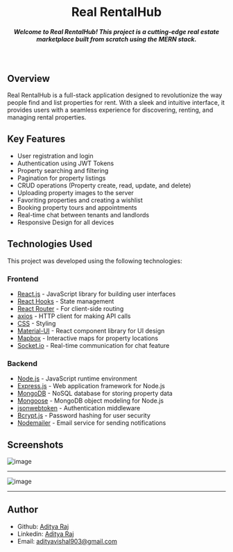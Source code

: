 <H1 align ="center" > Real RentalHub  </h1>
<h5  align ="center"> 
Welcome to Real RentalHub! This project is a cutting-edge real estate marketplace built from scratch using the MERN stack. </h5>
<br/>

## Overview

Real RentalHub is a full-stack application designed to revolutionize the way people find and list properties for rent. With a sleek and intuitive interface, it provides users with a seamless experience for discovering, renting, and managing rental properties.

## Key Features

- User registration and login
- Authentication using JWT Tokens
- Property searching and filtering
- Pagination for property listings
- CRUD operations (Property create, read, update, and delete)
- Uploading property images to the server
- Favoriting properties and creating a wishlist
- Booking property tours and appointments
- Real-time chat between tenants and landlords
- Responsive Design for all devices

## Technologies Used

This project was developed using the following technologies:

### Frontend

- [React.js](https://reactjs.org/) - JavaScript library for building user interfaces
- [React Hooks](https://reactjs.org/docs/hooks-intro.html) - State management
- [React Router](https://reactrouter.com/) - For client-side routing
- [axios](https://www.npmjs.com/package/axios) - HTTP client for making API calls
- [CSS](https://developer.mozilla.org/en-US/docs/Web/CSS) - Styling
- [Material-UI](https://material-ui.com/) - React component library for UI design
- [Mapbox](https://www.mapbox.com/) - Interactive maps for property locations
- [Socket.io](https://socket.io/) - Real-time communication for chat feature

### Backend

- [Node.js](https://nodejs.org/) - JavaScript runtime environment
- [Express.js](https://expressjs.com/) - Web application framework for Node.js
- [MongoDB](https://www.mongodb.com/) - NoSQL database for storing property data
- [Mongoose](https://mongoosejs.com/) - MongoDB object modeling for Node.js
- [jsonwebtoken](https://www.npmjs.com/package/jsonwebtoken) - Authentication middleware
- [Bcrypt.js](https://www.npmjs.com/package/bcryptjs) - Password hashing for user security
- [Nodemailer](https://nodemailer.com/about/) - Email service for sending notifications

##  Screenshots 
![image](https://github.com/RajAditya01/RealRentalHub/assets/101439988/3be44cc9-5942-4a1d-a4ee-2627287d8e8a)
---- -
![image](https://github.com/RajAditya01/RealRentalHub/assets/101439988/c30316c0-490c-4f59-8ca1-0bc7720e6c6f)
---- -
## Author

- Github: [Aditya Raj](https://github.com/RajAditya01)
- Linkedin: [Aditya Raj](https://www.linkedin.com/in/aditya-raj-aa923721a/)
- Email: [adityavishal903@gmail.com](mailto:adityavishal903@gmail.com)
